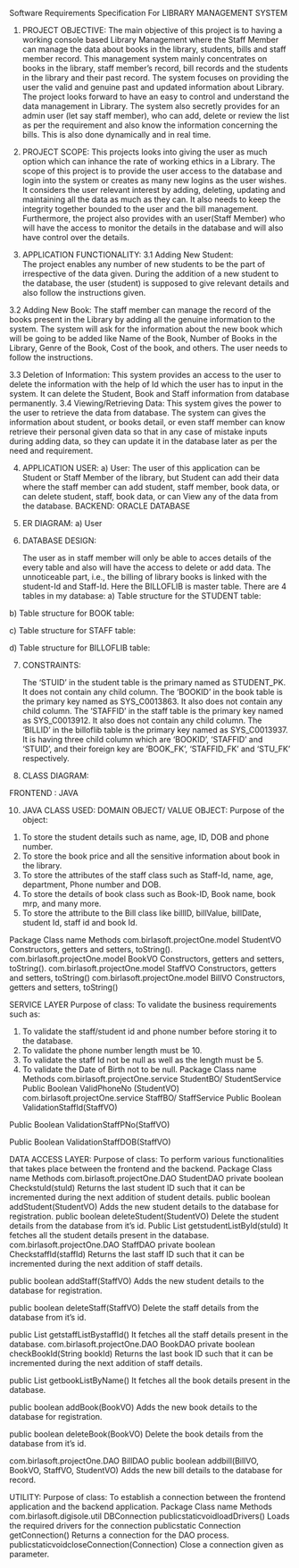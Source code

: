 Software Requirements Specification
For
LIBRARY MANAGEMENT SYSTEM
1. PROJECT OBJECTIVE:
	The main objective of this project is to having a working console based Library Management where the Staff Member can manage the data about books in the library, students, bills and staff member record. This management system mainly concentrates on books in the library, staff member’s record, bill records and the students in the library and their past record. The system focuses on providing the user the valid and genuine past and updated information about Library. The project looks forward to have an easy to control and understand the data management in Library.
The system also secretly provides for an admin user (let say staff member), who can add, delete or review the list as per the requirement and also know the information concerning the bills. This is also done dynamically and in real time.

 2. PROJECT SCOPE:
	This projects looks into giving the user as much option which can inhance the rate of working ethics in a Library. The scope of this project is to provide the user access to the database and login into the system or creates as many new logins as the user wishes. It considers the user relevant interest by adding, deleting, updating and maintaining all the data as much as they can. It also needs to keep the integrity together bounded to the user and the bill management.
Furthermore, the project also provides with an user(Staff Member) who will have the access to monitor the details in the database and will also have control over the details.

3. APPLICATION FUNCTIONALITY:
3.1 Adding New Student:  
The project enables any number of new students to be the part of irrespective of the data given. During the addition of a new student to the database, the user (student) is supposed to give relevant details and also follow the instructions given. 

3.2 Adding New Book: 
	The staff member can manage the record of the books present in the Library by adding all the genuine information to the system. The system will ask for the information about the new book which will be going to be added like Name of the Book, Number of Books in the Library, Genre of the Book, Cost of the book, and others. The user needs to follow the instructions.

3.3 Deletion of Information:
	This system provides an access to the user to delete the information with the help of Id which the user has to input in the system. It can delete the Student, Book and Staff information from database permanently. 
3.4 Viewing/Retrieving Data:
	This system gives the power to the user to retrieve the data from database. The system can gives the information about student, or books detail, or even staff member can know retrieve their personal given data so that in any case of mistake inputs during adding data, so they can update it in the database later as per the need and requirement.  

4. APPLICATION USER:
a) User: The user of this application can be Student or Staff Member of the library, but Student can add their data where the staff member can add student, staff member, book data, or can delete student, staff, book data, or can View any of the data from the database.
BACKEND: ORACLE DATABASE

5. ER DIAGRAM:
a) User
 

6. DATABASE DESIGN:
	
	The user as in staff member will only be able to acces details of the every table and also will have the access to delete or add data. The unnoticeable part, i.e., the billing of library books is linked with the student-Id and Staff-Id. Here the BILLOFLIB is master table. 
There are 4 tables in my database:
a)	Table structure for the STUDENT table:
 
b) Table structure for BOOK table:
 
c) Table structure for STAFF table:
 

d) Table structure for BILLOFLIB table:
 

7. CONSTRAINTS:

	The ‘STUID’ in the student table is the primary named as STUDENT_PK. It does not contain any child column.
The ‘BOOKID’ in the book table is the primary key named as SYS_C0013863. It also does not contain any child column.
The ‘STAFFID’ in the staff table is the primary key named as SYS_C0013912.
It also does not contain any child column.
The ‘BILLID’ in the billoflib table is the primary key named as SYS_C0013937.
It is having three child column which are ‘BOOKID’, ‘STAFFID’ and ‘STUID’, and their foreign key are ‘BOOK_FK’, ‘STAFFID_FK’ and ‘STU_FK’ respectively.

9. CLASS DIAGRAM:
 
FRONTEND : JAVA

10) JAVA CLASS USED:
DOMAIN OBJECT/ VALUE OBJECT:
Purpose of the object:
1.	To store the student details such as name, age, ID, DOB and phone number.
2.	To store the book price and all the sensitive information about book in the library.
3.	To store the attributes of the staff class such as Staff-Id, name, age, department, Phone number and DOB.
4.	To store the details of book class such as Book-ID, Book name, book mrp, and many more.
5.	To store the attribute to the Bill class like billID, billValue, billDate, student Id, staff id and book Id.

Package	Class name	Methods
com.birlasoft.projectOne.model	StudentVO	Constructors, getters and setters, toString().
com.birlasoft.projectOne.model	BookVO	Constructors, getters and setters, toString().
com.birlasoft.projectOne.model	StaffVO	Constructors, getters and setters, toString()
com.birlasoft.projectOne.model	BillVO	Constructors, getters and setters, toString()


SERVICE LAYER
Purpose of class: To validate the business requirements such as:
1.	To validate the staff/student id and phone number before storing it to the database.
2.	To validate the phone number length must be 10.
3.	To validate the staff Id not be null as well as the length must be 5.
4.	To validate the Date of Birth not to be null.
Package	Class name	Methods
com.birlasoft.projectOne.service	StudentBO/
StudentService	Public Boolean ValidPhoneNo (StudentVO)
com.birlasoft.projectOne.service	StaffBO/
StaffService	Public Boolean ValidationStaffId(StaffVO)

Public Boolean ValidationStaffPNo(StaffVO)

Public Boolean ValidationStaffDOB(StaffVO)

DATA ACCESS LAYER:
Purpose of class: To perform various functionalities that takes place between the frontend and the backend.
Package	Class name	Methods
com.birlasoft.projectOne.DAO	StudentDAO	private boolean CheckstuId(stuId)
Returns the last student ID such that it can be incremented during the next addition of student details.
public boolean addStudent(StudentVO)
Adds the new student details to the database for registration.
public boolean deleteStudent(StudentVO)
Delete the student details from the database from it’s id.
Public List<StudentVO> getstudentListById(stuId)
It fetches all the student details present in the database.
com.birlasoft.projectOne.DAO	StaffDAO	private boolean CheckstaffId(staffId)
Returns the last staff ID such that it can be incremented during the next addition of staff details.

public boolean addStaff(StaffVO)
Adds the new student details to the database for registration.

public boolean deleteStaff(StaffVO)
Delete the staff details from the database from it’s id.

public List<StaffVO> getstaffListBystaffId()
It fetches all the staff details present in the database.
com.birlasoft.projectOne.DAO	BookDAO	private boolean checkBookId(String bookId)
Returns the last book ID such that it can be incremented during the next addition of staff details.

public List<BookVO> getbookListByName()
It fetches all the book details present in the database.

public boolean addBook(BookVO)
Adds the new book details to the database for registration.

public boolean deleteBook(BookVO)
Delete the book details from the database from it’s id.

com.birlasoft.projectOne.DAO	BillDAO	public boolean addbill(BillVO, BookVO, StaffVO, StudentVO)
Adds the new bill details to the database for record.



UTILITY:
Purpose of class: To establish a connection between the frontend application and the backend application.
Package	Class name	Methods
com.birlasoft.digisole.util	DBConnection	publicstaticvoidloadDrivers()
Loads the required drivers for the connection
publicstatic Connection getConnection()
Returns a connection for the DAO process.
publicstaticvoidcloseConnection(Connection)
Close a connection given as parameter.





